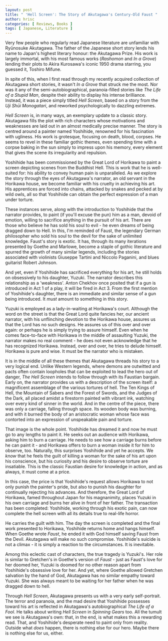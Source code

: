 ```yaml
---
layout: post
title: " 'Hell Screen': The Story of Akutagawa's Century-Old Faust "
author: hrisc
categories: [ Reviews, Books ]
tags: [ Japanese, Literature ]
---
```


Very few people who regularly read Japanese literature are unfamiliar with Ryūnosuke Akutagawa. The father of the Japanese short story lends his name to Japan's highest literary honour: the Akutagawa Prize. His work is largely immortal, with his most famous works (_Rashomon_ and _In a Grove_) lending their plots to Akira Kurosawa's iconic 1950 drama starring, you guessed it, Toshiro Mifune.
  
In spite of this, when I first read through my recently acquired collection of Akutagawa short stories, it wasn't _In a Grove_ that struck me the most. Nor was it any of the semi-autobiographical, paranoia-filled stories like _The Life of a Stupid Man_, despite their ability to display his intense brilliance. Instead, it was a piece simply titled _Hell Screen_, based on a story from the _Uji Shūi Monogatari_, and reworked psychologically to dazzling extremes. 
  
_Hell Screen_ is, in many ways, an exemplary update to a classic story. Akutagawa fills the plot with rich characters whose motivations and weaknesses are laid out in an almost medically precise manner. The story is centred around a painter named Yoshihide, renowned for his fascination with ugliness. His work is grotesque, focusing on death, blood, corpses. He seems to revel in these familiar gothic themes, even spending time with a corpse baking in the sun simply to impress upon his memory, every element that gives the scene its irregularity and repulsion.

Yoshihide has been commissioned by the Great Lord of Horikawa to paint a screen depicting scenes from the Buddhist Hell. This is work that he is well-suited for: his ability to convey human pain is unparalleled. As we explore the story through the eyes of Akutagawa's narrator, an old servant in the Horikawa house, we become familiar with his cruelty in achieving his art. His apprentices are forced into chains, attacked by snakes and pecked at by wild owls, all so that Yoshihide can obtain the perfect expression of a man under torture. 

These instances serve, along with the introduction to Yoshihide that the narrator provides, to paint (if you'll excuse the pun) him as a man, devoid of emotion, willing to sacrifice anything in the pursuit of his art. There are those who believe he has sold his soul to evil - he even dreams of being dragged down to Hell. In this, I'm reminded of Faust, the legendary German philosopher who sold his soul to the devil for the sake of unlimited knowledge. Faust's story is exotic. It has, through its many iterations presented by Goethe and Marlowe, become a staple of gothic literature and spurred the growth of many similar legends, including the stories associated with violinists Giuseppe Tartini and Niccolo Paganini, and blues guitarist Robert Johnson. 

And yet, even if Yoshihide has sacrificed everything for his art, he still holds on obsessively to his daughter, Yuzuki. The narrator describes this relationship as a 'weakness'. Anton Chekhov once posited that if a gun is introduced in Act 1 of a play, it will be fired in Act 3. From the first mention of Yoshihide's daughter, there is an immediate and similar sense of a gun being introduced. It *must* amount to something in this story. 

Yuzuki is employed as a lady-in-waiting at Horikawa's court. Although the word on the street is that the Great Lord quite fancies her, our ancient narrator, with his unflinching devotion to the Horikawa house, assures us that the Lord has no such designs. He assures us of this over and over again: or perhaps he is simply trying to assure himself. Even when he comes face-to-face with Horikawa in the middle of assaulting Yuzuki, the narrator makes no real comment - he does not even acknowledge that he has recognized Horikawa. Instead, over and over, he tries to delude himself. Horikawa is pure and wise. It must be the narrator who is mistaken. 

It is in the middle of all these themes that Akutagawa threads his story to a very logical end. Unlike Western legends, where demons are outwitted and pacts often contain loopholes that can be exploited to lead the hero out of danger, _The Hell Screen_ intends to follow through with its Faustian bargain. Early on, the narrator provides us with a description of the screen itself: a magnificent assemblage of the various tortures of hell. The Ten Kings of Hell, the Mountain of Sabers and the Forest of Swords, and the Judges of the Dark, all placed amidst a firestorm painted with vibrant ink, watching over every kind of sinner in the world. And in the centre of the piece, there was only a carriage, falling through space. Its wooden body was burning, and with it burned the body of an aristocratic woman whose face was contorted into an expression of unspeakable pain and torture. 

That image is the whole point. Yoshihide has dreamed it and now he must go to any lengths to paint it. He seeks out an audience with Horikawa, asking him to burn a carriage. He needs to see how a carriage burns before he can paint it - and Horikawa offers to burn a woman inside it for him to observe, too. Naturally, this surprises Yoshihide and yet he accepts. We _know_ that he feels the guilt of killing a woman for the sake of his art upon his conscience, but his curiosity and his desire to observe torture are insatiable. This is the classic Faustian desire for knowledge in action, and as always, it must come at a price. 

In this case, the price is that Yoshihide's request allows Horikawa to not only punish the painter's pride, but also to punish his daughter for continually rejecting his advances. And therefore, the Great Lord of Horikawa, famed throughout Japan for his magnanimity, places Yuzuki in his own carriage and burns her alive in front of her father. The transaction has been completed: Yoshihide, working through his exotic pain, can now complete the hell screen with all its details true to real-life horror. 

He carries the guilt with him. The day the screen is completed and the final work presented to Horikawa, Yoshihide returns home and hangs himself. When Goethe wrote _Faust_, he ended it with God himself saving Faust from the Devil. Akutagawa will make no such compromise. Yoshihide's suicide is not a climax - it is simply a reaction to the circumstances. It is inevitable. 

Among this eclectic cast of characters, the true tragedy is Yuzuki's. Her role is similar to Gretchen's in Goethe's version of _Faust_ - just as Faust's love for her doomed her, Yuzuki is doomed for no other reason apart from Yoshihide's obsessive love for her. And yet, where Goethe allowed Gretchen salvation by the hand of God, Akutagawa has no similar empathy toward Yuzuki. She was always meant to be waiting for her father when he was dragged down to hell. 

Through _Hell Screen_, Akutagawa presents us with a very early self-portrait. The terror and paranoia, and the mad desire that Yoshihide possesses toward his art is reflected in Akutagawa's autobiographical _The Life of a Fool_. He talks about writing _Hell Screen_ in _Spinning Gears_ too. All the tumult we see is Akutagawa's own: that, in the end, is what makes this a rewarding read. That, and Yoshihide's desperate need to paint only from reality. Outside what _does_ happen, there is nothing else for our hero. Maybe there is nothing else for us, either. 